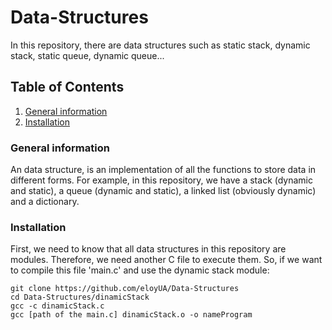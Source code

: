 # Data-Structures
In this repository, there are data structures such as static stack, dynamic stack, static queue, dynamic queue...

## Table of Contents
1. [General information](#general-information)
2. [Installation](#installation)

### General information
An data structure, is an implementation of all the functions to store data in different forms.
For example, in this repository, we have a stack (dynamic and static), a queue (dynamic and static),
a linked list (obviously dynamic) and a dictionary.

### Installation
First, we need to know that all data structures in this repository are modules. Therefore, we need another C file to execute them.
So, if we want to compile this file 'main.c' and use the dynamic stack module:

```
git clone https://github.com/eloyUA/Data-Structures
cd Data-Structures/dinamicStack
gcc -c dinamicStack.c
gcc [path of the main.c] dinamicStack.o -o nameProgram
```
